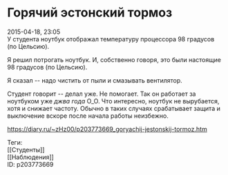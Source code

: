 Горячий эстонский тормоз
=========================

   
 2015-04-18, 23:05   
  У студента ноутбук отображал температуру процессора 98 градусов (по Цельсию).   
   
 Я решил потрогать ноутбук. И, собственно говоря, это были настоящие 98 градусов (по Цельсию).   
   
 Я сказал -- надо чистить от пыли и смазывать вентилятор.   
   
 Студент говорит -- делал уже. Не помогает. Так он работает за ноутбуком уже  *джва года*  О\_О. Что интересно, ноутбук не вырубается, хотя и снижает частоту. Обычно в таких случаях срабатывает защита и выключение вскоре после начала работы неизбежно.   
    
 <https://diary.ru/~zHz00/p203773669_goryachij-jestonskij-tormoz.htm>   
   
 Теги:   
 [[Студенты]]   
 [[Наблюдения]]   
 ID: p203773669